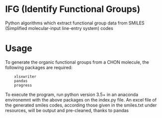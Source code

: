 # IFG (Identify Functional Groups)

Python algorithms which extract functional group data from SMILES (Simplified molecular-input line-entry system) codes

# Usage

To generate the organic functional groups from a CHON molecule, the following packages are required:

```
    xlsxwriter
    pandas
    progress
```

To execute the program, run python version 3.5+ in an anaconda environemnt with the above packages on the index.py file.
An excel file of the generated smiles codes, according those given in the smiles.txt under resources, will be output and pre-cleaned, thanks
to pandas
